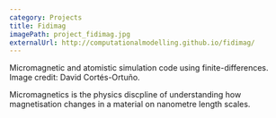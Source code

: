 ```yaml
---
category: Projects
title: Fidimag
imagePath: project_fidimag.jpg
externalUrl: http://computationalmodelling.github.io/fidimag/
---
```


Micromagnetic and atomistic simulation code using finite-differences.
Image credit: David Cort&eacute;s-Ortu&ntilde;o.

Micromagnetics is the physics discpline of understanding how magnetisation
changes in a material on nanometre length scales.